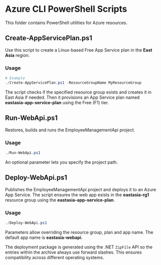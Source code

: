 # Azure CLI PowerShell Scripts

This folder contains PowerShell utilities for Azure resources.

## Create-AppServicePlan.ps1

Use this script to create a Linux-based Free App Service plan in the **East Asia** region.

### Usage

```powershell
# Example
./Create-AppServicePlan.ps1 -ResourceGroupName MyResourceGroup
```

The script checks if the specified resource group exists and creates it in East Asia if needed. Then it provisions an App Service plan named **eastasia-app-service-plan** using the Free (F1) tier.

## Run-WebApi.ps1

Restores, builds and runs the EmployeeManagementApi project.

### Usage

```powershell
./Run-WebApi.ps1
```

An optional parameter lets you specify the project path.

## Deploy-WebApi.ps1

Publishes the EmployeeManagementApi project and deploys it to an Azure App Service. The script ensures the web app exists in the **eastasia-rg1** resource group using the **eastasia-app-service-plan**.

### Usage

```powershell
./Deploy-WebApi.ps1
```

Parameters allow overriding the resource group, plan and app name. The default app name is **eastasia-webapi**.

The deployment package is generated using the .NET `ZipFile` API so the entries
within the archive always use forward slashes. This ensures compatibility across
different operating systems.
